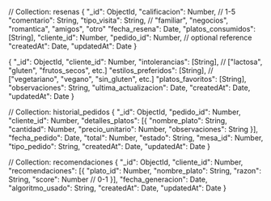 // Collection: resenas
{
  "_id": ObjectId,
  "calificacion": Number, // 1-5
  "comentario": String,
  "tipo_visita": String, // "familiar", "negocios", "romantica", "amigos", "otro"
  "fecha_resena": Date,
  "platos_consumidos": [String],
  "cliente_id": Number,
  "pedido_id": Number, // optional reference
  "createdAt": Date,
  "updatedAt": Date
}


{
  "_id": ObjectId,
  "cliente_id": Number,
  "intolerancias": [String], // ["lactosa", "gluten", "frutos_secos", etc.]
  "estilos_preferidos": [String], // ["vegetariano", "vegano", "sin_gluten", etc.]
  "platos_favoritos": [String],
  "observaciones": String,
  "ultima_actualizacion": Date,
  "createdAt": Date,
  "updatedAt": Date
}

// Collection: historial_pedidos
{
  "_id": ObjectId,
  "pedido_id": Number,
  "cliente_id": Number,
  "detalles_platos": [{
    "nombre_plato": String,
    "cantidad": Number,
    "precio_unitario": Number,
    "observaciones": String
  }],
  "fecha_pedido": Date,
  "total": Number,
  "estado": String,
  "mesa_id": Number,
  "tipo_pedido": String,
  "createdAt": Date,
  "updatedAt": Date
}

// Collection: recomendaciones
{
  "_id": ObjectId,
  "cliente_id": Number,
  "recomendaciones": [{
    "plato_id": Number,
    "nombre_plato": String,
    "razon": String,
    "score": Number // 0-1
  }],
  "fecha_generacion": Date,
  "algoritmo_usado": String,
  "createdAt": Date,
  "updatedAt": Date
}
